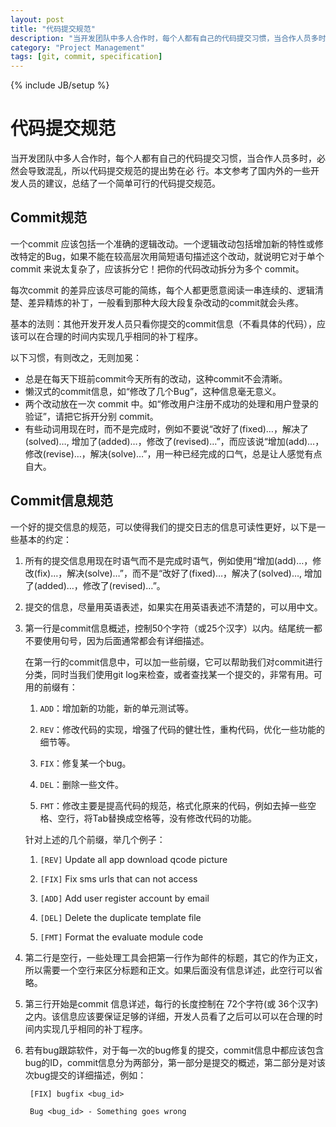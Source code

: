```yaml
---
layout: post
title: "代码提交规范"
description: "当开发团队中多人合作时，每个人都有自己的代码提交习惯，当合作人员多时，必然会导致混乱，所以代码提交规范的提出势在必 行。本文参考了国内外的一些开发人员的建议，总结了一个简单可行的代码提交规范。"
category: "Project Management"
tags: [git, commit, specification]
---
```

{% include JB/setup %}

# 代码提交规范

当开发团队中多人合作时，每个人都有自己的代码提交习惯，当合作人员多时，必然会导致混乱，所以代码提交规范的提出势在必 行。本文参考了国内外的一些开发人员的建议，总结了一个简单可行的代码提交规范。

## Commit规范
一个commit 应该包括一个准确的逻辑改动。一个逻辑改动包括增加新的特性或修改特定的Bug，如果不能在较高层次用简短语句描述这个改动，就说明它对于单个commit 来说太复杂了，应该拆分它！把你的代码改动拆分为多个 commit。

每次commit 的差异应该尽可能的简练，每个人都更愿意阅读一串连续的、逻辑清楚、差异精炼的补丁，一般看到那种大段大段复杂改动的commit就会头疼。

基本的法则：其他开发开发人员只看你提交的commit信息（不看具体的代码），应该可以在合理的时间内实现几乎相同的补丁程序。

以下习惯，有则改之，无则加冕：

* 总是在每天下班前commit今天所有的改动，这种commit不会清晰。
* 懒汉式的commit信息，如“修改了几个Bug”，这种信息毫无意义。
* 两个改动放在一次 commit 中。如“修改用户注册不成功的处理和用户登录的验证”，请把它拆开分别 commit。
* 有些动词用现在时，而不是完成时，例如不要说“改好了(fixed)…，解决了(solved)…, 增加了(added)…，修改了(revised)…”，而应该说“增加(add)…，修改(revise)…，解决(solve)…”，用一种已经完成的口气，总是让人感觉有点自大。

## Commit信息规范

一个好的提交信息的规范，可以使得我们的提交日志的信息可读性更好，以下是一些基本的约定：

1. 所有的提交信息用现在时语气而不是完成时语气，例如使用“增加(add)…，修改(fix)…，解决(solve)…”，而不是“改好了(fixed)…，解决了(solved)…, 增加了(added)…，修改了(revised)…”。
2. 提交的信息，尽量用英语表述，如果实在用英语表述不清楚的，可以用中文。
3. 第一行是commit信息概述，控制50个字符（或25个汉字）以内。结尾统一都不要使用句号，因为后面通常都会有详细描述。

    在第一行的commit信息中，可以加一些前缀，它可以帮助我们对commit进行分类，同时当我们使用git log来检查，或者查找某一个提交的，非常有用。可用的前缀有：
    
    1) `ADD`：增加新的功能，新的单元测试等。
    
    2) `REV`：修改代码的实现，增强了代码的健壮性，重构代码，优化一些功能的细节等。
    
    3) `FIX`：修复某一个bug。
    
    4) `DEL`：删除一些文件。
    
    5) `FMT`：修改主要是提高代码的规范，格式化原来的代码，例如去掉一些空格、空行，将Tab替换成空格等，没有修改代码的功能。
    
    针对上述的几个前缀，举几个例子：
    
    1) `[REV]` Update all app download qcode picture
    
    2) `[FIX]` Fix sms urls that can not access
    
    3) `[ADD]` Add user register account by email
    
    4) `[DEL]` Delete the duplicate template file
    
    5) `[FMT]` Format the evaluate module code

4. 第二行是空行，一些处理工具会把第一行作为邮件的标题，其它的作为正文，所以需要一个空行来区分标题和正文。如果后面没有信息详述，此空行可以省略。
5. 第三行开始是commit 信息详述，每行的长度控制在 72个字符(或 36个汉字)之内。该信息应该要保证足够的详细，开发人员看了之后可以可以在合理的时间内实现几乎相同的补丁程序。
6. 若有bug跟踪软件，对于每一次的bug修复的提交，commit信息中都应该包含bug的ID，commit信息分为两部分，第一部分是提交的概述，第二部分是对该次bug提交的详细描述，例如：

        [FIX] bugfix <bug_id>
        
        Bug <bug_id> - Something goes wrong



